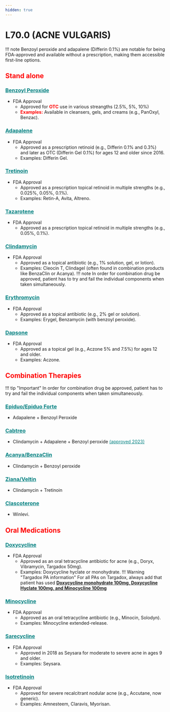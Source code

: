 ```yaml
---
hidden: true
---
```


# L70.0 (ACNE VULGARIS)
!!! note
    Benzoyl peroxide and adapalene (Differin 0.1%) are notable for being FDA-approved 
    and available without a prescription, making them accessible first-line options.

## <b  style="color:red">Stand alone</b>
### <u  style="color:teal">Benzoyl Peroxide</u>
- FDA Approval
    - Approved for <b  style="color:red">OTC</b> use in various streangths (2.5%, 5%, 10%)
    - <b  style="color:red">Examples:</b> Available in cleansers, gels, and creams (e.g., PanOxyl, Benzac).

### <u  style="color:teal">Adapalene</u>
- FDA Approval
    - Approved as a prescription retinoid (e.g., Differin 0.1% and 0.3%) and later as OTC (Differin Gel 0.1%) for ages 12 and older since 2016.
    - Examples: Differin Gel.

### <u  style="color:teal">Tretinoin</u>
- FDA Approval
    - Approved as a prescription topical retinoid in multiple strengths (e.g., 0.025%, 0.05%, 0.1%).
    - Examples: Retin-A, Avita, Altreno.

### <u  style="color:teal">Tazarotene</u>
- FDA Approval
    - Approved as a prescription topical retinoid in multiple strengths (e.g., 0.05%, 0.1%).

### <u  style="color:teal">Clindamycin</u>
- FDA Approval
    - Approved as a topical antibiotic (e.g., 1% solution, gel, or lotion).
    - Examples: Cleocin T, Clindagel (often found in combination products like BenzaClin or Acanya).
    !!! note
        In order for combination drug be approved, patient has to try and fail the individual components when taken simultaneously.

### <u  style="color:teal">Erythromycin</u>
- FDA Approval
    - Approved as a topical antibiotic (e.g., 2% gel or solution).
    - Examples: Erygel, Benzamycin (with benzoyl peroxide).

### <u  style="color:teal">Dapsone</u>
- FDA Approval
    - Approved as a topical gel (e.g., Aczone 5% and 7.5%) for ages 12 and older.
    - Examples: Aczone.

## <b  style="color:red">Combination Therapies</b>
!!! tip "Important"
    In order for combination drug be approved, patient has to try and fail the individual components when taken simultaneously.

### <u  style="color:teal">Epiduo/Epiduo Forte </u>
- Adapalene + Benzoyl Peroxide

### <u  style="color:teal">Cabtreo </u>
- Clindamycin + Adapalene + Benzoyl peroxide <u  style="color:teal">(approved 2023)</u>

### <u  style="color:teal">Acanya/BenzaClin </u>
- Clindamycin + Benzoyl peroxide

### <u  style="color:teal">Ziana/Veltin </u>
- Clindamycin + Tretinoin

### <u  style="color:teal">Clascoterone</u>
- Winlevi.

## <b  style="color:red">Oral Medications</b>

### <u  style="color:teal">Doxycycline</u>
- FDA Approval
    - Approved as an oral tetracycline antibiotic for acne (e.g., Doryx, Vibramycin, Targadox 50mg).
    - Examples: Doxycycline hyclate or monohydrate.
!!! Warning "Targadox PA information"
    For all PAs on Targadox, always add that patient has used <u><b>Doxycycline monohydrate 100mg, Doxycycline Hyclate 100mg, and Minocycline 100mg</b></u>

### <u  style="color:teal">Minocycline</u>
- FDA Approval
    - Approved as an oral tetracycline antibiotic (e.g., Minocin, Solodyn).
    - Examples: Minocycline extended-release.

### <u  style="color:teal">Sarecycline</u>
- FDA Approval
    - Approved in 2018 as Seysara for moderate to severe acne in ages 9 and older.
    - Examples: Seysara.

### <u  style="color:teal">Isotretinoin</u>
- FDA Approval
    - Approved for severe recalcitrant nodular acne (e.g., Accutane, now generic).
    - Examples: Amnesteem, Claravis, Myorisan.

